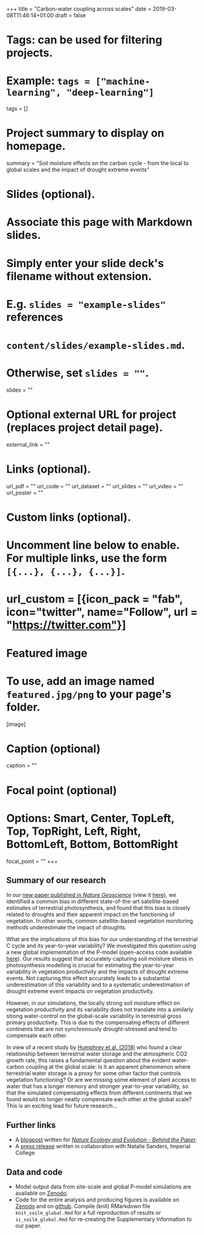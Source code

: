 +++
title = "Carbon-water coupling across scales"
date = 2019-03-08T11:46:14+01:00
draft = false

# Tags: can be used for filtering projects.
# Example: `tags = ["machine-learning", "deep-learning"]`
tags = []

# Project summary to display on homepage.
summary = "Soil moisture effects on the carbon cycle - from the local to global scales and the impact of drought extreme events"

# Slides (optional).
#   Associate this page with Markdown slides.
#   Simply enter your slide deck's filename without extension.
#   E.g. `slides = "example-slides"` references 
#   `content/slides/example-slides.md`.
#   Otherwise, set `slides = ""`.
slides = ""

# Optional external URL for project (replaces project detail page).
external_link = ""

# Links (optional).
url_pdf = ""
url_code = ""
url_dataset = ""
url_slides = ""
url_video = ""
url_poster = ""

# Custom links (optional).
#   Uncomment line below to enable. For multiple links, use the form `[{...}, {...}, {...}]`.
# url_custom = [{icon_pack = "fab", icon="twitter", name="Follow", url = "https://twitter.com"}]

# Featured image
# To use, add an image named `featured.jpg/png` to your page's folder. 
[image]
  # Caption (optional)
  caption = ""

  # Focal point (optional)
  # Options: Smart, Center, TopLeft, Top, TopRight, Left, Right, BottomLeft, Bottom, BottomRight
  focal_point = ""
+++

## Summary of our research

In our [new paper published in *Nature Geoscience*](https://www.nature.com/articles/s41561-019-0318-6) (view it [here](https://www.nature.com/articles/s41561-019-0318-6.epdf?author_access_token=BGVLWmElvocQ1pE62QCTW9RgN0jAjWel9jnR3ZoTv0OyhWonkp6GWFgymRIu-XiwzwuX2z2Y2LYuKXkpzWa99FZSDRcHEaLWYZDRcaio1Et-soqame00xLPa-MvXHz_RVj455cGThJ-86CjHA2XimQ%3D%3D)), we identified a common bias in different state-of-the-art satellite-based estimates of terrestrial photosynthesis, and found that this bias is closely related to droughts and their apparent impact on the functioning of vegetation. In other words, common satellite-based vegetation monitoring methods underestimate the impact of droughts.

What are the implications of this bias for our understanding of the terrestrial C cycle and its year-to-year variability? We investigated this question using a new global implementation of the P-model (open-access code available [here](https://github.com/stineb/sofun)). Our results suggest that accurately capturing soil moisture stress in photosynthesis modelling is  crucial for estimating the year-to-year variability in vegetation productivity and the impacts of drought extreme events. Not capturing this effect accurately leads to a substantial underestimation of this variability and to a systematic underestimation of drought extreme event impacts on vegetation productivity.

However, in our simulations, the locally strong soil moisture effect on vegetation productivity and its variability does not translate into a similarly strong water-control on the global-scale variability in terrestrial gross primary productivity. This is due to the compensating effects of different continents that are not synchronously drought-stressed and tend to compensate each other. 

In view of a recent study by [Humphrey et al. (2018)](https://www.nature.com/articles/s41586-018-0424-4) who found a clear relationship between terrestrial water storage and the atmospheric CO2 growth rate, this raises a fundamental question about the evident water-carbon coupling at the global scale: Is it  an apparent phenomenon where terrestrial water storage is a proxy for some other factor that controls vegetation functioning? Or are we missing some element of plant access to water that has a longer memory and stronger year-to-year variability, so that the simulated compensating effects from different continents that we found would no longer neatly compensate each other at the global scale? This is an exciting lead for future research...

## Further links

- A [blogpost](/post/soilm_global/) written for [*Nature Ecology and Evolution - Behind the Paper*](https://natureecoevocommunity.nature.com/channels/521-behind-the-paper).
- A [press release](/files/pressrelease_soilm_global.pdf) written in collaboration with Natalie Sanders, Imperial College

## Data and code

- Model output data from site-scale and global P-model simulations are available on [Zenodo](https://zenodo.org/record/1423484#.XIJNAlNKjOQ).
- Code for the entire analysis and producing figures is available on [Zenodo](https://zenodo.org/record/2543324#.XIJNTVNKjOQ) and on [github](https://github.com/stineb/soilm_global). Compile (knit) RMarkdown file `knit_soilm_global.Rmd` for a full reproduction of results or `si_soilm_global.Rmd` for re-creating the Supplementary Information to our paper.
